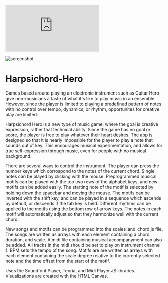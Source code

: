 ![Live Demo](https://douglasdev.github.io/projects/harpsichordHero/index.html)

![screenshot](https://i.ibb.co/VtLwQ9x/screenshot.png)

# Harpsichord-Hero

Games based around playing an electronic instrument such as Guitar Hero give non-musicians a taste of what it's like to play music in an ensemble. However, since the player is limited to playing a predefined pattern of notes with no control over tempo, dynamics, or rhythm, opportunites for creative play are limited. 

Harpsichord Hero is a new type of music game, where the goal is creative expression, rather that technical ability. Since the game has no goal or score, the player is free to play whatever their heart desires. The app is designed so that it is nearly impossible for the player to play a note that sounds out of key. This encourages musical experimentation, and allows for true self-expression through music, even for people with no musical background.

There are several ways to control the instrument: The player can press the number keys which corrospond to the notes of the current chord. Single notes can be played by clicking with the mouse. Preprogrammed musical motifs can be played with the top two rows of the alphabet keys, and new motifs can be added easily. The starting note of the motif is selected by holding down the spacebar and moving the mouse. The motifs can be inverted with the shift key, and can be played in a sequence which ascends by default, or descends if the tab key is held. Different rhythms can be applied to the motifs using the bottom row of arrow keys. The notes in each motif will automatically adjust so that they harmonize well with the current chord.

New songs and motifs can be programmed into the scales_and_chord.js file. The songs are written as arrays with each element containing a chord, duration, and scale. A midi file containing musical accompanyment can also be added. All tracks in the midi should be set to play on instrument channel 1. BPM sets the tempo of the song. Motifs are are written as arrays with each element containing the scale degree relative to the currently selected note and the time offset from the start of the motif.

Uses the Soundfont Player, Teoria, and Midi Player JS libraries. Visualizations are created with the HTML Canvas.
